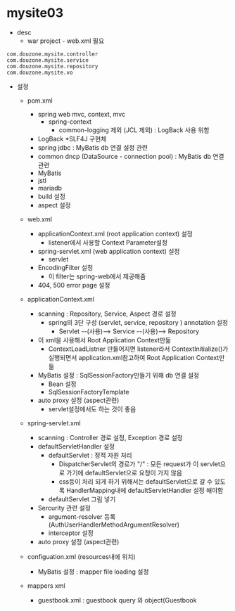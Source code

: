 # mysite03

* desc
	* war project - web.xml 필요

```
com.douzone.mysite.controller
com.douzone.mysite.service
com.douzone.mysite.repository
com.douzone.mysite.vo
```
	
* 설정
	* pom.xml
		* spring web mvc, context, mvc
			* spring-context
				* common-logging 제외 (JCL 제외) : LogBack 사용 위함
		* LogBack
			*SLF4J 구현체
		* spring jdbc : MyBatis db 연결 설정 관련
		* common dncp (DataSource - connection pool) : MyBatis db 연결 관련
		* MyBatis
		* jstl
		* mariadb
		* build 설정
		* aspect 설정
		
	* web.xml
		* applicationContext.xml (root application context) 설정
			* listener에서 사용할 Context Parameter설정
		* spring-servlet.xml (web application context) 설정
			* servlet
		* EncodingFilter 설정
			* 이 filter는 spring-web에서 제공해줌
		* 404, 500 error page 설정
	* applicationContext.xml
		* scanning : Repository, Service, Aspect 경로 설정
			* spring의 3단 구성 (servlet, service, repository ) annotation 설정
				* Servlet --(사용)--> Service --(사용)--> Repository
		* 이 xml을 사용해서 Root Application Context만듦
			* ContextLoadListner 만들어지면 listener라서 ContextInitialize()가 실행되면서 application.xml참고하여 Root Application Context만듦
		* MyBatis 설정 : SqlSessionFactory만들기 위해 db 연결 설정
			* Bean 설정
			* SqlSessionFactoryTemplate
		* auto proxy 설정 (aspect관련)
			* servlet설정에서도 하는 것이 좋음
	* spring-servlet.xml
		* scanning : Controller 경로 설정, Exception 경로 설정
		* defaultServletHandler 설정
			* defaultServlet : 정적 자원 처리
				* DispatcherServlet의 경로가 "/" : 모든 request가 이 servlet으로 가기에 defaultServlet으로 요청이 가지 않음
				* css등이 처리 되게 하기 위해서는 defaultServlet으로 갈 수 있도록 HandlerMapping내에 defaultServletHandler 설정 해야함
			* defaultServlet 그림 넣기
		* Sercurity 관련 설정
			* argument-resolver 등록 (AuthUserHandlerMethodArgumentResolver)
			* interceptor 설정
		* auto proxy 설정 (aspect관련)
	* configuation.xml (resources내에 위치)
		* MyBatis 설정 : mapper file loading 설정
 	* mappers xml
		* guestbook.xml : guestbook query 와 object(Guestbook
	